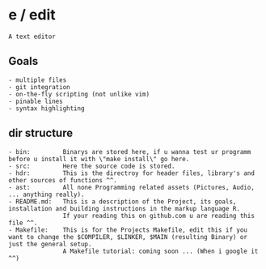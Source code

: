 # e / edit 

	A text editor

## Goals
	
	- multiple files
	- git integration
	- on-the-fly scripting (not unlike vim)
	- pinable lines
	- syntax highlighting

## dir structure 

	
	- bin:         Binarys are stored here, if u wanna test ur programm before u install it with \"make install\" go here.	
	- src:         Here the source code is stored.
	- hdr:         This is the directroy for header files, library's and other sources of functions ^^.
	- ast:         All none Programming related assets (Pictures, Audio, ... anything really).
	- README.md:   This is a description of the Project, its goals, installation and building instructions in the markup language R.
	               If your reading this on github.com u are reading this file ^^.
	- Makefile:    This is for the Projects Makefile, edit this if you want to change the $COMPILER, $LINKER, $MAIN (resulting Binary) or just the general setup.
	               A Makefile tutorial: coming soon ... (When i google it ^^)

